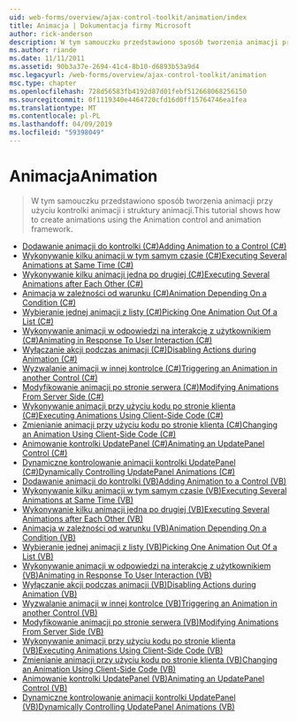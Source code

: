 ```yaml
---
uid: web-forms/overview/ajax-control-toolkit/animation/index
title: Animacja | Dokumentacja firmy Microsoft
author: rick-anderson
description: W tym samouczku przedstawiono sposób tworzenia animacji przy użyciu kontrolki animacji i struktury animacji.
ms.author: riande
ms.date: 11/11/2011
ms.assetid: 90b3a37e-2694-41c4-8b10-d6893b53a9d4
msc.legacyurl: /web-forms/overview/ajax-control-toolkit/animation
msc.type: chapter
ms.openlocfilehash: 728d56583fb4192d87d01febf512668068256150
ms.sourcegitcommit: 0f1119340e4464720cfd16d0ff15764746ea1fea
ms.translationtype: MT
ms.contentlocale: pl-PL
ms.lasthandoff: 04/09/2019
ms.locfileid: "59398049"
---
```

# <a name="animation"></a><span data-ttu-id="bb25b-103">Animacja</span><span class="sxs-lookup"><span data-stu-id="bb25b-103">Animation</span></span>

> <span data-ttu-id="bb25b-104">W tym samouczku przedstawiono sposób tworzenia animacji przy użyciu kontrolki animacji i struktury animacji.</span><span class="sxs-lookup"><span data-stu-id="bb25b-104">This tutorial shows how to create animations using the Animation control and animation framework.</span></span>


- [<span data-ttu-id="bb25b-105">Dodawanie animacji do kontrolki (C#)</span><span class="sxs-lookup"><span data-stu-id="bb25b-105">Adding Animation to a Control (C#)</span></span>](adding-animation-to-a-control-cs.md)
- [<span data-ttu-id="bb25b-106">Wykonywanie kilku animacji w tym samym czasie (C#)</span><span class="sxs-lookup"><span data-stu-id="bb25b-106">Executing Several Animations at Same Time (C#)</span></span>](executing-several-animations-at-the-same-time-cs.md)
- [<span data-ttu-id="bb25b-107">Wykonywanie kilku animacji jedna po drugiej (C#)</span><span class="sxs-lookup"><span data-stu-id="bb25b-107">Executing Several Animations after Each Other (C#)</span></span>](executing-several-animations-after-each-other-cs.md)
- [<span data-ttu-id="bb25b-108">Animacja w zależności od warunku (C#)</span><span class="sxs-lookup"><span data-stu-id="bb25b-108">Animation Depending On a Condition (C#)</span></span>](animation-depending-on-a-condition-cs.md)
- [<span data-ttu-id="bb25b-109">Wybieranie jednej animacji z listy (C#)</span><span class="sxs-lookup"><span data-stu-id="bb25b-109">Picking One Animation Out Of a List (C#)</span></span>](picking-one-animation-out-of-a-list-cs.md)
- [<span data-ttu-id="bb25b-110">Wykonywanie animacji w odpowiedzi na interakcję z użytkownikiem (C#)</span><span class="sxs-lookup"><span data-stu-id="bb25b-110">Animating in Response To User Interaction (C#)</span></span>](animating-in-response-to-user-interaction-cs.md)
- [<span data-ttu-id="bb25b-111">Wyłączanie akcji podczas animacji (C#)</span><span class="sxs-lookup"><span data-stu-id="bb25b-111">Disabling Actions during Animation (C#)</span></span>](disabling-actions-during-animation-cs.md)
- [<span data-ttu-id="bb25b-112">Wyzwalanie animacji w innej kontrolce (C#)</span><span class="sxs-lookup"><span data-stu-id="bb25b-112">Triggering an Animation in another Control (C#)</span></span>](triggering-an-animation-in-another-control-cs.md)
- [<span data-ttu-id="bb25b-113">Modyfikowanie animacji po stronie serwera (C#)</span><span class="sxs-lookup"><span data-stu-id="bb25b-113">Modifying Animations From Server Side (C#)</span></span>](modifying-animations-from-the-server-side-cs.md)
- [<span data-ttu-id="bb25b-114">Wykonywanie animacji przy użyciu kodu po stronie klienta (C#)</span><span class="sxs-lookup"><span data-stu-id="bb25b-114">Executing Animations Using Client-Side Code (C#)</span></span>](executing-animations-using-client-side-code-cs.md)
- [<span data-ttu-id="bb25b-115">Zmienianie animacji przy użyciu kodu po stronie klienta (C#)</span><span class="sxs-lookup"><span data-stu-id="bb25b-115">Changing an Animation Using Client-Side Code (C#)</span></span>](changing-an-animation-using-client-side-code-cs.md)
- [<span data-ttu-id="bb25b-116">Animowanie kontrolki UpdatePanel (C#)</span><span class="sxs-lookup"><span data-stu-id="bb25b-116">Animating an UpdatePanel Control (C#)</span></span>](animating-an-updatepanel-control-cs.md)
- [<span data-ttu-id="bb25b-117">Dynamiczne kontrolowanie animacji kontrolki UpdatePanel (C#)</span><span class="sxs-lookup"><span data-stu-id="bb25b-117">Dynamically Controlling UpdatePanel Animations (C#)</span></span>](dynamically-controlling-updatepanel-animations-cs.md)
- [<span data-ttu-id="bb25b-118">Dodawanie animacji do kontrolki (VB)</span><span class="sxs-lookup"><span data-stu-id="bb25b-118">Adding Animation to a Control (VB)</span></span>](adding-animation-to-a-control-vb.md)
- [<span data-ttu-id="bb25b-119">Wykonywanie kilku animacji w tym samym czasie (VB)</span><span class="sxs-lookup"><span data-stu-id="bb25b-119">Executing Several Animations at Same Time (VB)</span></span>](executing-several-animations-at-the-same-time-vb.md)
- [<span data-ttu-id="bb25b-120">Wykonywanie kilku animacji jedna po drugiej (VB)</span><span class="sxs-lookup"><span data-stu-id="bb25b-120">Executing Several Animations after Each Other (VB)</span></span>](executing-several-animations-after-each-other-vb.md)
- [<span data-ttu-id="bb25b-121">Animacja w zależności od warunku (VB)</span><span class="sxs-lookup"><span data-stu-id="bb25b-121">Animation Depending On a Condition (VB)</span></span>](animation-depending-on-a-condition-vb.md)
- [<span data-ttu-id="bb25b-122">Wybieranie jednej animacji z listy (VB)</span><span class="sxs-lookup"><span data-stu-id="bb25b-122">Picking One Animation Out Of a List (VB)</span></span>](picking-one-animation-out-of-a-list-vb.md)
- [<span data-ttu-id="bb25b-123">Wykonywanie animacji w odpowiedzi na interakcję z użytkownikiem (VB)</span><span class="sxs-lookup"><span data-stu-id="bb25b-123">Animating in Response To User Interaction (VB)</span></span>](animating-in-response-to-user-interaction-vb.md)
- [<span data-ttu-id="bb25b-124">Wyłączanie akcji podczas animacji (VB)</span><span class="sxs-lookup"><span data-stu-id="bb25b-124">Disabling Actions during Animation (VB)</span></span>](disabling-actions-during-animation-vb.md)
- [<span data-ttu-id="bb25b-125">Wyzwalanie animacji w innej kontrolce (VB)</span><span class="sxs-lookup"><span data-stu-id="bb25b-125">Triggering an Animation in another Control (VB)</span></span>](triggering-an-animation-in-another-control-vb.md)
- [<span data-ttu-id="bb25b-126">Modyfikowanie animacji po stronie serwera (VB)</span><span class="sxs-lookup"><span data-stu-id="bb25b-126">Modifying Animations From Server Side (VB)</span></span>](modifying-animations-from-the-server-side-vb.md)
- [<span data-ttu-id="bb25b-127">Wykonywanie animacji przy użyciu kodu po stronie klienta (VB)</span><span class="sxs-lookup"><span data-stu-id="bb25b-127">Executing Animations Using Client-Side Code (VB)</span></span>](executing-animations-using-client-side-code-vb.md)
- [<span data-ttu-id="bb25b-128">Zmienianie animacji przy użyciu kodu po stronie klienta (VB)</span><span class="sxs-lookup"><span data-stu-id="bb25b-128">Changing an Animation Using Client-Side Code (VB)</span></span>](changing-an-animation-using-client-side-code-vb.md)
- [<span data-ttu-id="bb25b-129">Animowanie kontrolki UpdatePanel (VB)</span><span class="sxs-lookup"><span data-stu-id="bb25b-129">Animating an UpdatePanel Control (VB)</span></span>](animating-an-updatepanel-control-vb.md)
- [<span data-ttu-id="bb25b-130">Dynamiczne kontrolowanie animacji kontrolki UpdatePanel (VB)</span><span class="sxs-lookup"><span data-stu-id="bb25b-130">Dynamically Controlling UpdatePanel Animations (VB)</span></span>](dynamically-controlling-updatepanel-animations-vb.md)
